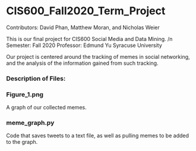 # **CIS600_Fall2020_Term_Project**

Contributors: David Phan, Matthew Moran, and Nicholas Weier

This is our final project for CIS600 Social Media and Data Mining. /n
Semester: Fall 2020
Professor: Edmund Yu
Syracuse University

Our project is centered around the tracking of memes in social networking, and the analysis of the information gained from such tracking.



### Description of Files:

  ### Figure_1.png
  A graph of our collected memes. 

  ### meme_graph.py
  Code that saves tweets to a text file, as well as pulling memes to be added to the graph.


